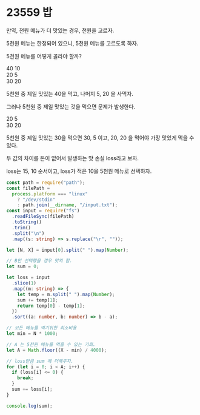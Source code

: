 # 23559 밥

만약, 천원 메뉴가 더 맛있는 경우, 천원을 고르자.

5천원 메뉴는 한정되어 있으니, 5천원 메뉴를 고르도록 하자.

5천원 메뉴를 어떻게 골라야 할까?

40 10  
20 5  
30 20

5천원 중 제일 맛있는 40을 먹고, 나머지 5, 20 을 사먹자.

그러나 5천원 중 제일 맛있는 것을 먹으면 문제가 발생한다.

20 5  
30 20

5천원 중 제일 맛있는 30을 먹으면 30, 5 이고, 20, 20 을 먹어야 가장 맛있게 먹을 수 있다.

두 값의 차이를 돈이 없어서 발생하는 맛 손실 loss라고 보자.

loss는 15, 10 순서이고, loss가 적은 10을 5천원 메뉴로 선택하자.

```typescript
const path = require("path");
const filePath =
  process.platform === "linux"
    ? "/dev/stdin"
    : path.join(__dirname, "/input.txt");
const input = require("fs")
  .readFileSync(filePath)
  .toString()
  .trim()
  .split("\n")
  .map((s: string) => s.replace("\r", ""));

let [N, X] = input[0].split(" ").map(Number);

// B만 선택했을 경우 맛의 합.
let sum = 0;

let loss = input
  .slice(1)
  .map((m: string) => {
    let temp = m.split(" ").map(Number);
    sum += temp[1];
    return temp[0] - temp[1];
  })
  .sort((a: number, b: number) => b - a);

// 모든 메뉴를 먹기위한 최소비용
let min = N * 1000;

// A 는 5천원 메뉴를 먹을 수 있는 기회.
let A = Math.floor((X - min) / 4000);

// loss만큼 sum 에 더해주자.
for (let i = 0; i < A; i++) {
  if (loss[i] <= 0) {
    break;
  }
  sum += loss[i];
}

console.log(sum);
```
